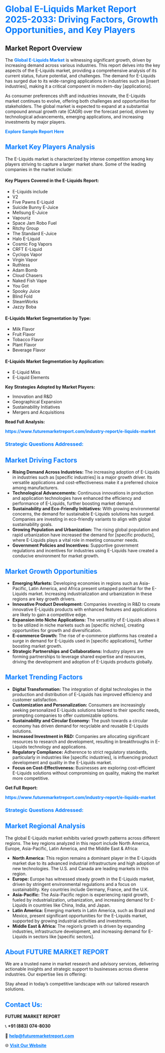 <h1 style="color: #007BFF;">Global E-Liquids Market Report 2025-2033: Driving Factors, Growth Opportunities, and Key Players</h1>

<section id="overview">
<h2>Market Report Overview</h2>
<p>The <a href="https://www.futuremarketreport.com/industry-report/e-liquids-market" style="color: #007BFF; text-decoration: none;"><strong>Global E-Liquids Market</strong></a> is witnessing significant growth, driven by increasing demand across various industries. This report delves into the key aspects of the E-Liquids market, providing a comprehensive analysis of its current status, future potential, and challenges. The demand for E-Liquids has surged due to its wide-ranging applications in industries such as [insert industries], making it a critical component in modern-day [applications].</p>
<p>As consumer preferences shift and industries innovate, the E-Liquids market continues to evolve, offering both challenges and opportunities for stakeholders. The global market is expected to expand at a substantial compound annual growth rate (CAGR) over the forecast period, driven by technological advancements, emerging applications, and increasing investments by major players.</p>
</section>

<section id="overview">
<p><a href="https://www.futuremarketreport.com/request-sample/reportId=100738" style="color: #007BFF; text-decoration: none;"><strong>Explore Sample Report Here</strong></a></p>
</section>

<section id="key-players">
<h2 style="color: #007BFF;">Market Key Players Analysis</h2>
<p>The E-Liquids market is characterized by intense competition among key players striving to capture a larger market share. Some of the leading companies in the market include:</p>
<h4>Key Players Covered in the E-Liquids Report:</h4>
<ul><li>E-Liquids include</li><li>V2</li><li>Five Pawns E-Liquid</li><li>Suicide Bunny E-Juice</li><li>Mellsung E-Juice</li><li>Vapouriz</li><li>Space Jam Robo Fuel</li><li>Ritchy Group</li><li>The Standard E-Juice</li><li>Halo E-Liquid</li><li>Cosmic Fog Vapors</li><li>CRFT E-Liquid</li><li>Cyclops Vapor</li><li>Virgin Vapor</li><li>Ruthless</li><li>Adam Bomb</li><li>Cloud Chasers</li><li>Naked Fish Vape</li><li>You Got</li><li>Spooky Juice</li><li>Blind Fold</li><li>SteamWorks</li><li>Jazzy Boba</li></ul>
<h4>E-Liquids Market Segmentation by Type:</h4>
<ul><li>Milk Flavor</li><li>Fruit Flavor</li><li>Tobacco Flavor</li><li>Plant Flavor</li><li>Beverage Flavor</li></ul>

<h4>E-Liquids Market Segmentation by Application:</h4>
<ul><li>E-Liquid Mixs</li><li>E-Liquid Elements</li></ul>
<p><strong>Key Strategies Adopted by Market Players:</strong></p>
<ul>
<li>Innovation and R&D</li>
<li>Geographical Expansion</li>
<li>Sustainability Initiatives</li>
<li>Mergers and Acquisitions</li>
</ul>
</section>

<section>
<p><strong>Read Full Analysis: </strong></p><a href="https://www.futuremarketreport.com/industry-report/e-liquids-market" style="color: #007BFF; text-decoration: none;"><strong>https://www.futuremarketreport.com/industry-report/e-liquids-market</strong></a>
<h3 style="color: #007BFF;">Strategic Questions Addressed:</h3>
</section>

<section id="driving-factors">
<h2 style="color: #007BFF;">Market Driving Factors</h2>
<ul>
<li><strong>Rising Demand Across Industries:</strong> The increasing adoption of E-Liquids in industries such as [specific industries] is a major growth driver. Its versatile applications and cost-effectiveness make it a preferred choice among manufacturers.</li>
<li><strong>Technological Advancements:</strong> Continuous innovations in production and application technologies have enhanced the efficiency and performance of E-Liquids, further boosting market demand.</li>
<li><strong>Sustainability and Eco-Friendly Initiatives:</strong> With growing environmental concerns, the demand for sustainable E-Liquids solutions has surged. Companies are investing in eco-friendly variants to align with global sustainability goals.</li>
<li><strong>Growing Population and Urbanization:</strong> The rising global population and rapid urbanization have increased the demand for [specific products], where E-Liquids plays a vital role in meeting consumer needs.</li>
<li><strong>Government Policies and Incentives:</strong> Supportive government regulations and incentives for industries using E-Liquids have created a conducive environment for market growth.</li>
</ul>
</section>

<section id="growth-opportunities">
<h2 style="color: #007BFF;">Market Growth Opportunities</h2>
<ul>
<li><strong>Emerging Markets:</strong> Developing economies in regions such as Asia-Pacific, Latin America, and Africa present untapped potential for the E-Liquids market. Increasing industrialization and urbanization in these regions are key growth drivers.</li>
<li><strong>Innovative Product Development:</strong> Companies investing in R&D to create innovative E-Liquids products with enhanced features and applications are likely to gain a competitive edge.</li>
<li><strong>Expansion into Niche Applications:</strong> The versatility of E-Liquids allows it to be utilized in niche markets such as [specific niches], creating opportunities for growth and diversification.</li>
<li><strong>E-commerce Growth:</strong> The rise of e-commerce platforms has created a surge in demand for E-Liquids used in [specific applications], further boosting market growth.</li>
<li><strong>Strategic Partnerships and Collaborations:</strong> Industry players are forming partnerships to leverage shared expertise and resources, driving the development and adoption of E-Liquids products globally.</li>
</ul>
</section>

<section id="trending-factors">
<h2 style="color: #007BFF;">Market Trending Factors</h2>
<ul>
<li><strong>Digital Transformation:</strong> The integration of digital technologies in the production and distribution of E-Liquids has improved efficiency and customer satisfaction.</li>
<li><strong>Customization and Personalization:</strong> Consumers are increasingly seeking personalized E-Liquids solutions tailored to their specific needs, prompting companies to offer customizable options.</li>
<li><strong>Sustainability and Circular Economy:</strong> The push towards a circular economy has driven demand for recyclable and reusable E-Liquids solutions.</li>
<li><strong>Increased Investment in R&D:</strong> Companies are allocating significant resources to research and development, resulting in breakthroughs in E-Liquids technology and applications.</li>
<li><strong>Regulatory Compliance:</strong> Adherence to strict regulatory standards, particularly in industries like [specific industries], is influencing product development and quality in the E-Liquids market.</li>
<li><strong>Focus on Cost-Effectiveness:</strong> Businesses are exploring cost-efficient E-Liquids solutions without compromising on quality, making the market more competitive.</li>
</ul>
</section>

<section>
<p><strong>Get Full Report: </strong></p><a href="https://www.futuremarketreport.com/industry-report/e-liquids-market" style="color: #007BFF; text-decoration: none;"><strong>https://www.futuremarketreport.com/industry-report/e-liquids-market</strong></a>
<h3 style="color: #007BFF;">Strategic Questions Addressed:</h3>
</section>


<section id="regional-analysis">
<h2 style="color: #007BFF;">Market Regional Analysis</h2>
<p>The global E-Liquids market exhibits varied growth patterns across different regions. The key regions analyzed in this report include North America, Europe, Asia-Pacific, Latin America, and the Middle East & Africa:</p>
<ul>
<li><strong>North America:</strong> This region remains a dominant player in the E-Liquids market due to its advanced industrial infrastructure and high adoption of new technologies. The U.S. and Canada are leading markets in this region.</li>
<li><strong>Europe:</strong> Europe has witnessed steady growth in the E-Liquids market, driven by stringent environmental regulations and a focus on sustainability. Key countries include Germany, France, and the U.K.</li>
<li><strong>Asia-Pacific:</strong> The Asia-Pacific region is experiencing rapid growth, fueled by industrialization, urbanization, and increasing demand for E-Liquids in countries like China, India, and Japan.</li>
<li><strong>Latin America:</strong> Emerging markets in Latin America, such as Brazil and Mexico, present significant opportunities for the E-Liquids market, supported by growing industrial activities and investments.</li>
<li><strong>Middle East & Africa:</strong> The region’s growth is driven by expanding industries, infrastructure development, and increasing demand for E-Liquids in sectors like [specific sectors].</li>
</ul>
</section>

<footer>
<h2 style="color: #007BFF;">About FUTURE MARKET REPORT</h2>
<p>We are a trusted name in market research and advisory services, delivering actionable insights and strategic support to businesses across diverse industries. Our expertise lies in offering:</p>

<p>Stay ahead in today’s competitive landscape with our tailored research solutions.</p>

<h2 style="color: #007BFF;">Contact Us:</h2>
<p><strong>FUTURE MARKET REPORT</strong></p>
<p>📞 <strong>+91 (883) 074-8030</strong></p>
<p>📧 <strong><a href="mailto:help@futuremarketreport.com" style="color: #007BFF;">help@futuremarketreport.com</a></strong></p>
<p>🌐 <strong><a href="https://www.futuremarketreport.com/" style="color: #007BFF;">Visit Our Website</a></strong></p>
</footer>